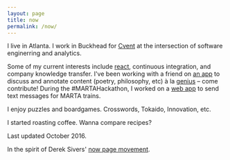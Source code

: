```yaml
---
layout: page
title: now
permalink: /now/
---
```


I live in Atlanta. I work in Buckhead for [Cvent][Cvent] at the intersection of software enginerring and analytics.

Some of my current interests include [react][react], continuous integration, and company knowledge transfer. I've been working with a friend on [an app][virgil] to discuss and annotate content (poetry, philosophy, etc) à la [genius][genius] – come contribute! During the #MARTAHackathon, I worked on a [web app][TrainWhistle] to send text messages for MARTA trains.

I enjoy puzzles and boardgames. Crosswords, Tokaido, Innovation, etc.

I started roasting coffee. Wanna compare recipes?

Last updated October 2016.

In the spirit of Derek Sivers' [now page movement][now movement].



[Cvent]: http://www.cvent.com
[react]: https://facebook.github.io/react
[genius]: http://genius.com
[TrainWhistle]: https://github.com/colbydehart/TrainWhistle
[now movement]: http://www.sivers.org/now3
[virgil]: https://github.com/michelmansour/virgil
